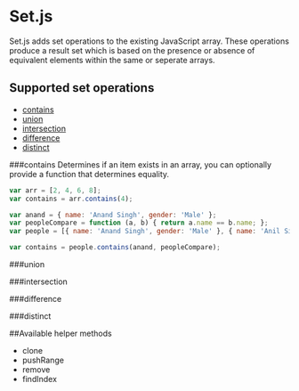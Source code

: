 # Set.js

Set.js adds set operations to the existing JavaScript array. These operations produce a result set which is based on the presence or absence of equivalent elements within the same or seperate arrays.

## Supported set operations
* [contains](#contains)
* [union](#union)
* [intersection](#intersection)
* [difference](#difference)
* [distinct](#distinct)

###contains
Determines if an item exists in an array, you can optionally provide a function that determines equality.

```js
var arr = [2, 4, 6, 8];
var contains = arr.contains(4);
```

```js
var anand = { name: 'Anand Singh', gender: 'Male' };
var peopleCompare = function (a, b) { return a.name == b.name; };
var people = [{ name: 'Anand Singh', gender: 'Male' }, { name: 'Anil Singh', gender: 'Male' }];

var contains = people.contains(anand, peopleCompare);

```

###union

###intersection

###difference

###distinct

##Available helper methods
* clone
* pushRange
* remove
* findIndex

